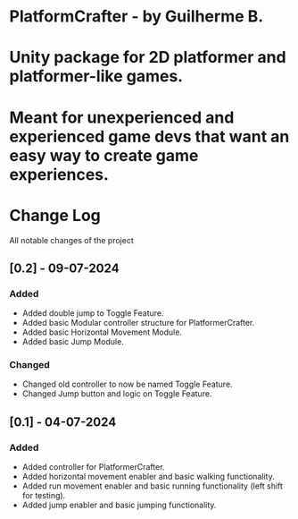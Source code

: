 # PlatformCrafter - by Guilherme B.

# Unity package for 2D platformer and platformer-like games.
# Meant for unexperienced and experienced game devs that want an easy way to create game experiences.


# Change Log
All notable changes of the project
 
## [0.2] - 09-07-2024
 
### Added
- Added double jump to Toggle Feature.
- Added basic Modular controller structure for PlatformerCrafter.
- Added basic Horizontal Movement Module.
- Added basic Jump Module.

### Changed
- Changed old controller to now be named Toggle Feature.
- Changed Jump button and logic on Toggle Feature.

## [0.1] - 04-07-2024
 
### Added
- Added controller for PlatformerCrafter.
- Added horizontal movement enabler and basic walking functionality.
- Added run movement enabler and basic running functionality (left shift for testing).
- Added jump enabler and basic jumping functionality.
 